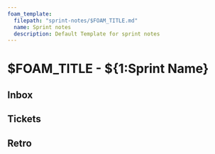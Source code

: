 ```yaml
---
foam_template:
  filepath: "sprint-notes/$FOAM_TITLE.md"
  name: Sprint notes
  description: Default Template for sprint notes
---
```


# $FOAM_TITLE - ${1:Sprint Name}

## Inbox

## Tickets

## Retro
